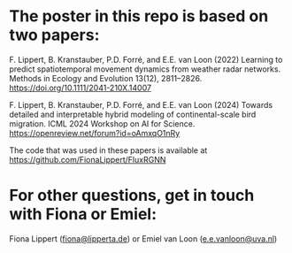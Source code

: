 # The poster in this repo is based on two papers:

F. Lippert, B. Kranstauber, P.D. Forré, and E.E. van Loon (2022) Learning to predict spatiotemporal movement dynamics from weather radar networks. Methods in ​Ecology and Evolution 13(12), 2811–2826. 
https://doi.org/10.1111/2041-210X.14007​

​F. Lippert, B. Kranstauber, P.D. Forré, and E.E. van Loon (2024) Towards detailed ​and interpretable hybrid modeling of continental-scale bird migration. ICML 2024 Workshop on AI for Science.
https://openreview.net/forum?id=oAmxqO1nRy ​

The code that was used in these papers is available at https://github.com/FionaLippert/FluxRGNN
​
# For other questions, get in touch with Fiona or Emiel:

Fiona Lippert (fiona@lipperta.de) or Emiel van Loon (e.e.vanloon@uva.nl)​
